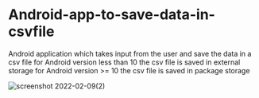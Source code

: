 # Android-app-to-save-data-in-csvfile

Android application which takes input from the user and save the data in a csv file
for Android version less than 10 the csv file is saved in external storage
for Android version >= 10 the csv file is saved in package storage

![screenshot 2022-02-09(2)](https://user-images.githubusercontent.com/76612941/153318684-247d9a16-ddb4-4bd2-85d4-1d757d60fe21.png)
